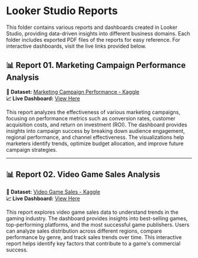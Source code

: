 # Looker Studio Reports

This folder contains various reports and dashboards created in Looker Studio, providing data-driven insights into different business domains. Each folder includes exported PDF files of the reports for easy reference. For interactive dashboards, visit the live links provided below.

## 📊 Report 01. Marketing Campaign Performance Analysis
**🔗 Dataset:** [Marketing Campaign Performance - Kaggle](https://www.kaggle.com/datasets/manishabhatt22/marketing-campaign-performance-dataset)  
**📈 Live Dashboard:** [View Here](https://lookerstudio.google.com/reporting/b6a4da74-6671-4cdf-a05d-6b1b1de52801)  

This report analyzes the effectiveness of various marketing campaigns, focusing on performance metrics such as conversion rates, customer acquisition costs, and return on investment (ROI). The dashboard provides insights into campaign success by breaking down audience engagement, regional performance, and channel effectiveness. The visualizations help marketers identify trends, optimize budget allocation, and improve future campaign strategies.

---

## 📊 Report 02. Video Game Sales Analysis  
**🔗 Dataset:** [Video Game Sales - Kaggle](https://www.kaggle.com/datasets/gregorut/videogamesales)  
**📈 Live Dashboard:** [View Here](https://lookerstudio.google.com/reporting/29b78158-ab1a-4fc8-8511-20884e64ab77)  

This report explores video game sales data to understand trends in the gaming industry. The dashboard provides insights into best-selling games, top-performing platforms, and the most successful game publishers. Users can analyze sales distribution across different regions, compare performance by genre, and track sales trends over time. This interactive report helps identify key factors that contribute to a game's commercial success.
